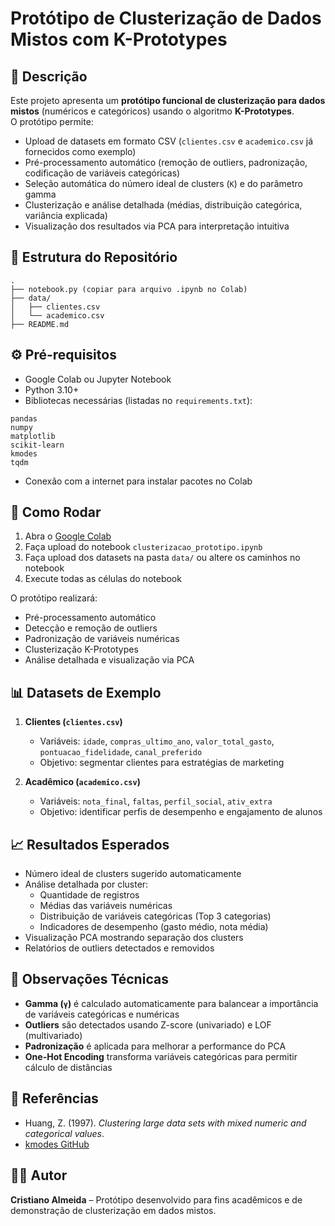 
# Protótipo de Clusterização de Dados Mistos com K-Prototypes

## 📌 Descrição
Este projeto apresenta um **protótipo funcional de clusterização para dados mistos** (numéricos e categóricos) usando o algoritmo **K-Prototypes**.  
O protótipo permite:

- Upload de datasets em formato CSV (`clientes.csv` e `academico.csv` já fornecidos como exemplo)  
- Pré-processamento automático (remoção de outliers, padronização, codificação de variáveis categóricas)  
- Seleção automática do número ideal de clusters (`K`) e do parâmetro gamma  
- Clusterização e análise detalhada (médias, distribuição categórica, variância explicada)  
- Visualização dos resultados via PCA para interpretação intuitiva  

## 📂 Estrutura do Repositório
```
.
├── notebook.py (copiar para arquivo .ipynb no Colab)
├── data/
│   ├── clientes.csv
│   └── academico.csv
├── README.md
```

## ⚙️ Pré-requisitos
- Google Colab ou Jupyter Notebook  
- Python 3.10+  
- Bibliotecas necessárias (listadas no `requirements.txt`):  
```
pandas
numpy
matplotlib
scikit-learn
kmodes
tqdm
```
- Conexão com a internet para instalar pacotes no Colab

## 🚀 Como Rodar
1. Abra o [Google Colab](https://colab.research.google.com/)  
2. Faça upload do notebook `clusterizacao_prototipo.ipynb`  
3. Faça upload dos datasets na pasta `data/` ou altere os caminhos no notebook  
4. Execute todas as células do notebook  

O protótipo realizará:  
- Pré-processamento automático  
- Detecção e remoção de outliers  
- Padronização de variáveis numéricas  
- Clusterização K-Prototypes  
- Análise detalhada e visualização via PCA  

## 📊 Datasets de Exemplo
1. **Clientes (`clientes.csv`)**  
   - Variáveis: `idade`, `compras_ultimo_ano`, `valor_total_gasto`, `pontuacao_fidelidade`, `canal_preferido`  
   - Objetivo: segmentar clientes para estratégias de marketing  

2. **Acadêmico (`academico.csv`)**  
   - Variáveis: `nota_final`, `faltas`, `perfil_social`, `ativ_extra`  
   - Objetivo: identificar perfis de desempenho e engajamento de alunos  

## 📈 Resultados Esperados
- Número ideal de clusters sugerido automaticamente  
- Análise detalhada por cluster:  
  - Quantidade de registros  
  - Médias das variáveis numéricas  
  - Distribuição de variáveis categóricas (Top 3 categorias)  
  - Indicadores de desempenho (gasto médio, nota média)  
- Visualização PCA mostrando separação dos clusters  
- Relatórios de outliers detectados e removidos  

## 📝 Observações Técnicas
- **Gamma (`γ`)** é calculado automaticamente para balancear a importância de variáveis categóricas e numéricas  
- **Outliers** são detectados usando Z-score (univariado) e LOF (multivariado)  
- **Padronização** é aplicada para melhorar a performance do PCA  
- **One-Hot Encoding** transforma variáveis categóricas para permitir cálculo de distâncias  

## 📌 Referências
- Huang, Z. (1997). *Clustering large data sets with mixed numeric and categorical values*.  
- [kmodes GitHub](https://github.com/nicodv/kmodes)  

## 👨‍💻 Autor
**Cristiano Almeida** – Protótipo desenvolvido para fins acadêmicos e de demonstração de clusterização em dados mistos.
